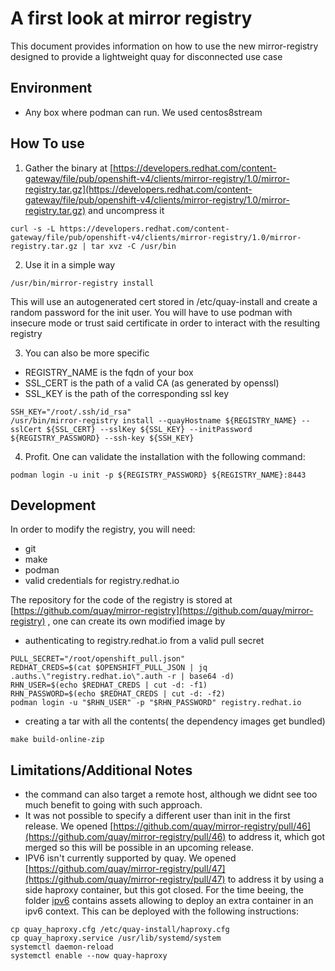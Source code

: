 # **A first look at mirror registry**

This document provides information on how to use the new mirror-registry designed to provide a lightweight quay for disconnected use case

## **Environment**

* Any box where podman can run. We used centos8stream

## **How To use**

1. Gather the binary at [https://developers.redhat.com/content-gateway/file/pub/openshift-v4/clients/mirror-registry/1.0/mirror-registry.tar.gz](https://developers.redhat.com/content-gateway/file/pub/openshift-v4/clients/mirror-registry/1.0/mirror-registry.tar.gz) and uncompress it

```
curl -s -L https://developers.redhat.com/content-gateway/file/pub/openshift-v4/clients/mirror-registry/1.0/mirror-registry.tar.gz | tar xvz -C /usr/bin
```

2. Use it in a simple way

```
/usr/bin/mirror-registry install
```

This will use an autogenerated cert stored in /etc/quay-install and create a random password for the init user. You will have to use podman with insecure mode or trust said certificate in order to interact with the resulting registry

3. You can also be more specific

- REGISTRY_NAME is the fqdn of your box
- SSL_CERT is the path of a valid CA (as generated by openssl)
- SSL_KEY is the path of the corresponding ssl key

```
SSH_KEY="/root/.ssh/id_rsa"
/usr/bin/mirror-registry install --quayHostname ${REGISTRY_NAME} --sslCert ${SSL_CERT} --sslKey ${SSL_KEY} --initPassword ${REGISTRY_PASSWORD} --ssh-key ${SSH_KEY}
```

4. Profit. One can validate the installation with the following command:

```
podman login -u init -p ${REGISTRY_PASSWORD} ${REGISTRY_NAME}:8443
```

## **Development**

In order to modify the registry, you will need:

- git
- make
- podman
- valid credentials for registry.redhat.io

The repository for the code of the registry is stored at [https://github.com/quay/mirror-registry](https://github.com/quay/mirror-registry) , one can create its own modified image by

- authenticating to registry.redhat.io from a valid pull secret

```
PULL_SECRET="/root/openshift_pull.json"
REDHAT_CREDS=$(cat $OPENSHIFT_PULL_JSON | jq .auths.\"registry.redhat.io\".auth -r | base64 -d)
RHN_USER=$(echo $REDHAT_CREDS | cut -d: -f1)
RHN_PASSWORD=$(echo $REDHAT_CREDS | cut -d: -f2)
podman login -u "$RHN_USER" -p "$RHN_PASSWORD" registry.redhat.io
```

- creating a tar with all the contents( the dependency images get bundled)

```
make build-online-zip
```

## **Limitations/Additional Notes**

- the command can also target a remote host, although we didnt see too much benefit to going with such approach.
- It was not possible to specify a different user than init in the first release. We opened [https://github.com/quay/mirror-registry/pull/46](https://github.com/quay/mirror-registry/pull/46) to address it, which got merged so this will be possible in an upcoming release.
- IPV6 isn't currently supported by quay. We opened [https://github.com/quay/mirror-registry/pull/47](https://github.com/quay/mirror-registry/pull/47) to address it by using a side haproxy container, but this got closed. For the time beeing, the folder [ipv6](ipv6) contains assets allowing to deploy an extra container in an ipv6 context. This can be deployed with the following instructions:

```
cp quay_haproxy.cfg /etc/quay-install/haproxy.cfg
cp quay_haproxy.service /usr/lib/systemd/system
systemctl daemon-reload
systemctl enable --now quay-haproxy
```
